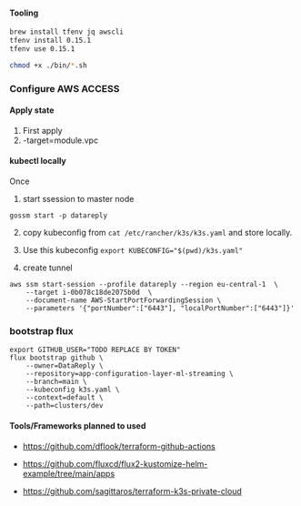 #### Tooling
```bash
brew install tfenv jq awscli
tfenv install 0.15.1
tfenv use 0.15.1

chmod +x ./bin/*.sh
```

### Configure AWS ACCESS

#### Apply state

1. First apply
2. -target=module.vpc

####  kubectl locally

Once
1. start ssession to master node

`gossm start -p datareply`

2. copy kubeconfig from `cat /etc/rancher/k3s/k3s.yaml`  and store locally.



1. Use this kubeconfig `export KUBECONFIG="$(pwd)/k3s.yaml"`
2. create tunnel
   
```
aws ssm start-session --profile datareply --region eu-central-1  \
    --target i-0b078c18de2075b0d  \
    --document-name AWS-StartPortForwardingSession \
    --parameters '{"portNumber":["6443"], "localPortNumber":["6443"]}'
```

### bootstrap flux

```
export GITHUB_USER="TODO REPLACE BY TOKEN"
flux bootstrap github \
    --owner=DataReply \
    --repository=app-configuration-layer-ml-streaming \
    --branch=main \
    --kubeconfig k3s.yaml \
    --context=default \
    --path=clusters/dev
```

#### Tools/Frameworks planned to used

- https://github.com/dflook/terraform-github-actions

- https://github.com/fluxcd/flux2-kustomize-helm-example/tree/main/apps

- https://github.com/sagittaros/terraform-k3s-private-cloud
